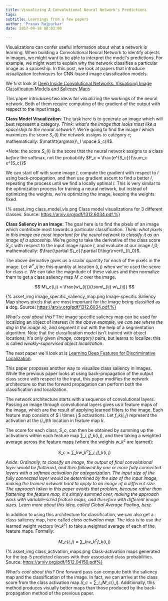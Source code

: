 ```yaml
---
title: Visualizing A Convolutional Neural Network's Predictions
tags:
subtitle: Learnings from a few papers
author: 'Pranav Rajpurkar'
date: 2017-09-18 00:03:00

---
```


Visualizations can confer useful information about what a network is learning. When building a Convolutional Neural Network to identify objects in images, we might want to be able to interpret the model's predictions. For example, we might want to explain why the network classifies a particular image as a spaceship. In this post, we look at papers that introduce visualization techniques for CNN-based image classification models. 

We first look at [Deep Inside Convolutional Networks: Visualising Image Classification Models and Saliency Maps](https://arxiv.org/pdf/1312.6034.pdf)

This paper introduces two ideas for visualizing the workings of the neural network. Both of them require computing of the gradient of the output with respect to the input image.

**Class Model Visualization**: The task here is to generate an image which will best represent a category. *Think: what's the image that looks most like a spaceship to the neural network?*. We're going to find the image $I$ which maximizes the score $S_c(I)$ the network assigns to category $c$; mathematically: $\mathtt{argmax}\_I \space S_c(I)$.

*Note: the score $S_c(I)$ is the score that the neural network assigns to a class *before* the softmax, not the probability $P_c = \frac{e^{S_c}}{\sum_c e^{S_c}}$

We can start off with some image $I$, compute the gradient with respect to $I$ using back-propagation, and then use gradient ascent to find a better $I$, repeating the process until we find a locally optimal $I$. This is very similar to the optimization process for training a neural network, but instead of optimizing the weights, we're optimizing the image, keeping the weights fixed.

{% asset_img class_model_vis.png Class model visualizations for 3 different classes. Source: https://arxiv.org/pdf/1312.6034.pdf.%}

**Class Saliency in an Image**: The goal here is to find the pixels of an image which contribute most towards a particular classification. *Think: what pixels in this image are most important for the neural network to classify it as an image of a spaceship.* We're going to take the derivative of the class score $S\_c$ with respect to the input image space $I$, and evaluate at our image $I\_0$; mathematically: $\frac{\partial S\_c}{\partial I}\bigr\rvert\_{I\_0}$.

The above derivative gives us a scalar quantity for each of the pixels in the image. Let $w^c\_{ij}$ be this quantity at location $(i, j)$ when we've used the score for class $c$. We can take the magnitude of these values and then normalize them to get a class saliency map $M\_c$ over the image.

$$ M\_c(i,j) = \frac{w\_{ij}}{\sum\_{ij} w\_{ij}} $$

{% asset_img image_specific_saliency_map.png Image-specific Saliency Map shows pixels that are most important for the image being classified as a dog. Source: https://arxiv.org/pdf/1312.6034.pdf.%}

*What's cool about this?* The image specific saliency map can be used for localizing an object of interest (*in the above example, we can see where the dog in the image is*), and segment it out with the help of a segmentation algorithm. Note that the classification model isn't trained with object locations; it's only given *(image, category)* pairs, but learns to localize: this is called *weakly-supervised object localization*.

The next paper we'll look at is [Learning Deep Features for Discriminative Localization](https://arxiv.org/pdf/1512.04150.pdf).

This paper proposes another way to visualize class saliency in images. While the previous paper looks at using back-propagation of the output class score with respect to the input, this paper modifies the network architecture so that the forward propagation can perform both the classification and localization. 

The network architecture starts with a sequence of convolutional layers. Passing an image through convolutional layers gives us $k$ feature maps of the image, which are the result of applying learned filters to the image. Each feature map consists of $ i \times j $ activations. Let $f\_k(i, j)$ represent the activation at the $(i, j)$th location in feature map $k$.

The score for each class, $S\_c$, can then be obtained by summing up the activations within each feature map $\sum\_{i,j} f\_k(i, j)$, and then taking a weighted average across the feature maps (where the weights $w\_k^c$ are learned):

$$ S\_c = \sum\_k w\_k^c \sum\_{i, j} f\_k(i, j)$$

*Aside: Ordinarily, to classify an image, the output of final convolutional layer would be flattened, and then followed by one or more fully connected layers with a softmax activation for categorization. The input size of the fully connected layer would be determined by the size of the input image, making the trained network hard to apply to an image of a different size. The approach taken in this paper avoids that problem, because rather than flattening the feature map, it's simply summed over, making the approach work with variable-sized feature maps, and therefore with different image sizes. Learn more about this idea, called Global Average Pooling, [here](https://arxiv.org/pdf/1312.4400.pdf).*

In addition to using this architecture for classification, we can also get a class saliency map, here called *class activation map*. The idea is to use the learned weight vectors $(w\_k^c)$ to take a weighted average of each of the feature maps. Formally:

$$ M\_c(i,j) = \sum\_k w\_k^c f\_k(i, j)$$

{% asset_img class_activation_maps.png Class-activation maps generated for the top-5 predicted classes with their associated class probabilities. Source: https://arxiv.org/pdf/1512.04150.pdf%}

*What's cool about this?* One forward pass can compute both the saliency map and the classification of the image. In fact, we can arrive at the class score from the class activation map $S\_c = \sum\_{i, j} M\_c(i,j)$. Additionally, this method produces visually better maps than those produced by the back-propagation method of the previous paper.

